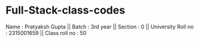 # Full-Stack-class-codes
Name : Pratyaksh Gupta || Batch : 3rd year || Section : 0 || University Roll no : 2315001659 || Class roll no : 50
